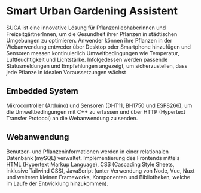 # Smart Urban Gardening Assistent
SUGA ist eine innovative Lösung für PflanzenliebhaberInnen und FreizeitgärtnerInnen, um die Gesundheit ihrer Pflanzen in städtischen Umgebungen zu optimieren. Anwender können ihre Pflanzen in der Webanwendung entweder über Desktop oder Smartphone hinzufügen und Sensoren messen kontinuierlich Umweltbedingungen wie Temperatur, Luftfeuchtigkeit und Lichtstärke. Infolgedessen werden passende Statusmeldungen und Empfehlungen angezeigt, um sicherzustellen, dass jede Pflanze in idealen Voraussetzungen wächst
## Embedded System 
Mikrocontroller (Arduino) und Sensoren (DHT11, BH1750 und ESP8266), um die Umweltbedingungen mit C++ zu erfassen und über HTTP (Hypertext Transfer Protocol) an die Webanwendung zu senden.
## Webanwendung
Benutzer- und Pflanzeninformationen werden in einer relationalen Datenbank (mySQL) verwaltet. Implementierung des Frontends mittels HTML (Hypertext Markup Language), CSS (Cascading Style Sheets, inklusive Tailwind CSS), JavaScript (unter Verwendung von Node, Vue, Nuxt und weiteren kleinen Frameworks, Komponenten und Bibliotheken, welche im Laufe der Entwicklung hinzukommen).
